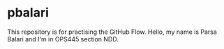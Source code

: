 # pbalari
This repository is for practising the GitHub Flow.
Hello, my name is Parsa Balari and I'm in OPS445 section NDD.
